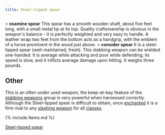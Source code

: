 ```yaml
---
title: Steel-tipped spear
---
```


\> **examine spear**
This spear has a smooth wooden shaft, about five feet long, with a small
metal
tip at its top. Quality craftsmanship is obvious in the weapon's
balance - it
is perfectly weighted and very easy to handle. A leather wrap two feet
from the
bottom acts as a handgrip, with the emblem of a horse prominent in the
wood
just above.
\> **consider spear**
It is a steel-tipped spear (well-maintained, fresh).
This stabbing weapon can be wielded one-handed.
It is average while attacking and poor while defending; its speed is
slow, and it inflicts average damage
upon hitting.
It weighs three pounds.

## Other

This is an often under used weapon, the keep-at-bay feature of the
[stabbing weapons](stabbing_weapon "wikilink") group is very powerful
when harnessed correctly. Although the Steel-tipped spear is difficult
to obtain, once [enchanted](enchant "wikilink") it is a firm rival to
any [slashing weapon](slashing_weapon "wikilink") for all
[classes](class "wikilink").

{% include Items.md %}

[Steel-tipped spear](Category:_Stabbing_weapons "wikilink")